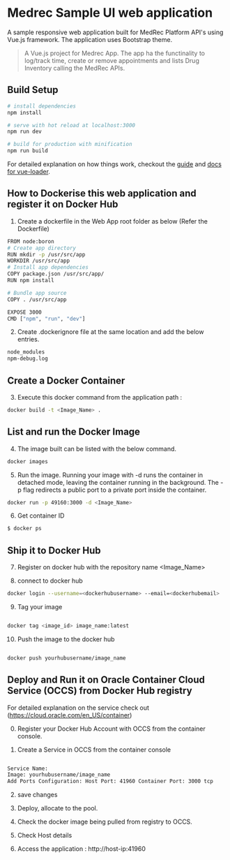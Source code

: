 # Medrec Sample UI web application
A sample responsive web application built for MedRec Platform API's using Vue.js framework. The application
uses Bootstrap theme.


> A Vue.js project for Medrec App. The app ha the functinality to log/track time, create or remove appointments and lists Drug Inventory calling the MedRec APIs.


## Build Setup

``` bash
# install dependencies
npm install

# serve with hot reload at localhost:3000
npm run dev

# build for production with minification
npm run build
```

For detailed explanation on how things work, checkout the [guide](http://vuejs-templates.github.io/webpack/) and [docs for vue-loader](http://vuejs.github.io/vue-loader).

## How to Dockerise this web application and register it on Docker Hub
1. Create a dockerfile in the Web App root folder as below (Refer the Dockerfile)
``` bash
FROM node:boron
# Create app directory
RUN mkdir -p /usr/src/app
WORKDIR /usr/src/app
# Install app dependencies
COPY package.json /usr/src/app/
RUN npm install

# Bundle app source
COPY . /usr/src/app

EXPOSE 3000
CMD ["npm", "run", "dev"]
```
2. Create .dockerignore file at the same location and add the below entries.
``` bash
node_modules
npm-debug.log
```

## Create a Docker Container
3. Execute this docker command from the application path :
``` bash
docker build -t <Image_Name> .
```

## List and run the Docker Image
4. The image built can be listed with the below command.
``` bash
docker images
```
5. Run the image. Running your image with -d runs the container in detached mode, leaving the container running in the background. The -p flag redirects a public port to a private port inside the container. 

``` bash
docker run -p 49160:3000 -d <Image_Name>

```
6. Get container ID

``` bash
$ docker ps
```

## Ship it to Docker Hub

7. Register on docker hub with the repository name <Image_Name>

8. connect to docker hub
``` bash
docker login --username=<dockerhubusername> --email=<dockerhubemail>

```
9. Tag your image

``` bash

docker tag <image_id> image_name:latest

```

10. Push the image to the docker hub

``` bash

docker push yourhubusername/image_name

```

## Deploy and Run it on Oracle Container Cloud Service (OCCS) from Docker Hub registry

For detailed explanation on the service check out (https://cloud.oracle.com/en_US/container)

0. Register your Docker Hub Account with OCCS from the container console.

1. Create a Service in OCCS from the container console

``` bash

Service Name:
Image: yourhubusername/image_name
Add Ports Configuration: Host Port: 41960 Container Port: 3000 tcp

```

2. save changes

3. Deploy, allocate to the pool.

4. Check the docker image being pulled from registry to OCCS.

5.  Check Host details

6. Access the application : http://host-ip:41960


